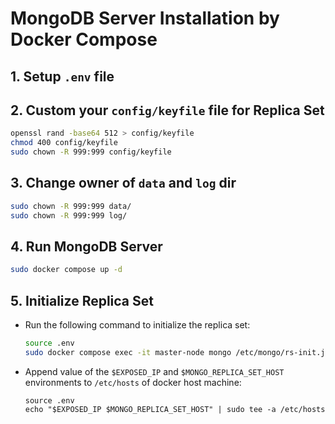 # MongoDB Server Installation by Docker Compose

## 1. Setup `.env` file

## 2. Custom your `config/keyfile` file for Replica Set

```bash
openssl rand -base64 512 > config/keyfile
chmod 400 config/keyfile
sudo chown -R 999:999 config/keyfile
```

## 3. Change owner of `data` and `log` dir

```bash
sudo chown -R 999:999 data/
sudo chown -R 999:999 log/
```

## 4. Run MongoDB Server

```bash
sudo docker compose up -d
```

## 5. Initialize Replica Set

- Run the following command to initialize the replica set:
  ```bash
  source .env
  sudo docker compose exec -it master-node mongo /etc/mongo/rs-init.js -u "$MONGO_INITDB_ROOT_USERNAME" -p "$MONGO_INITDB_ROOT_PASSWORD"
  ```

- Append value of the `$EXPOSED_IP` and `$MONGO_REPLICA_SET_HOST` environments to `/etc/hosts` of docker host machine:
  ```
  source .env
  echo "$EXPOSED_IP $MONGO_REPLICA_SET_HOST" | sudo tee -a /etc/hosts
  ```
